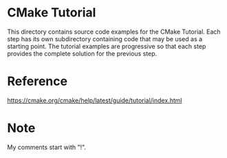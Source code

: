 # CMake Tutorial
This directory contains source code examples for the CMake Tutorial.
Each step has its own subdirectory containing code that may be used as a
starting point. The tutorial examples are progressive so that each step
provides the complete solution for the previous step.
# Reference
https://cmake.org/cmake/help/latest/guide/tutorial/index.html
# Note
My comments start with "!".
